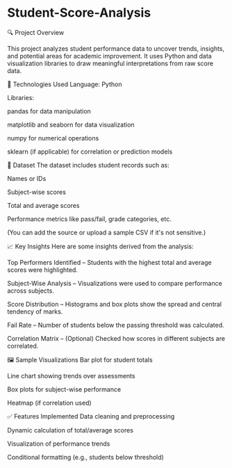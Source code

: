# Student-Score-Analysis

🔍 Project Overview


This project analyzes student performance data to uncover trends, insights, and potential areas for academic improvement. It uses Python and data visualization libraries to draw meaningful interpretations from raw score data.

🧰 Technologies Used
Language: Python

Libraries:

pandas for data manipulation

matplotlib and seaborn for data visualization

numpy for numerical operations

sklearn (if applicable) for correlation or prediction models

📁 Dataset
The dataset includes student records such as:

Names or IDs

Subject-wise scores

Total and average scores

Performance metrics like pass/fail, grade categories, etc.

(You can add the source or upload a sample CSV if it's not sensitive.)

📈 Key Insights
Here are some insights derived from the analysis:

Top Performers Identified – Students with the highest total and average scores were highlighted.

Subject-Wise Analysis – Visualizations were used to compare performance across subjects.

Score Distribution – Histograms and box plots show the spread and central tendency of marks.

Fail Rate – Number of students below the passing threshold was calculated.

Correlation Matrix – (Optional) Checked how scores in different subjects are correlated.

🖼️ Sample Visualizations
Bar plot for student totals

Line chart showing trends over assessments

Box plots for subject-wise performance

Heatmap (if correlation used)

✅ Features Implemented
Data cleaning and preprocessing

Dynamic calculation of total/average scores

Visualization of performance trends

Conditional formatting (e.g., students below threshold)
